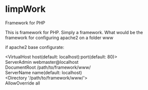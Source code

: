 # limpWork
Framework for PHP

This is framework for PHP. Simply a framework.
What would be the framework for configuring apache2 on a folder www


if apache2 base configurate:

<VirtualHost host(default: localhost):port(default: 80)><br>
	ServerAdmin webmaster@localhost<br>
	DocumentRoot /path/to/framework/www/<br>
	ServerName name(default: localhost)<br>
	<Directory '/path/to/framework/www/'><br>
	  AllowOverride all<br>
	</Directory><br>
</VirtualHost>
